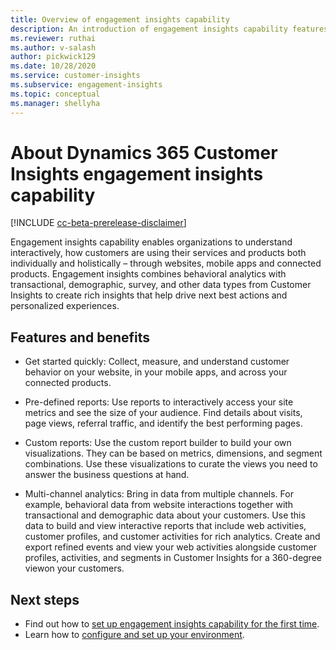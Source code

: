 ```yaml
---
title: Overview of engagement insights capability
description: An introduction of engagement insights capability features and benefits. 
ms.reviewer: ruthai
ms.author: v-salash
author: pickwick129
ms.date: 10/28/2020
ms.service: customer-insights
ms.subservice: engagement-insights 
ms.topic: conceptual
ms.manager: shellyha
---
```


# About Dynamics 365 Customer Insights engagement insights capability 

[!INCLUDE [cc-beta-prerelease-disclaimer](includes/cc-beta-prerelease-disclaimer.md)]

Engagement insights capability enables organizations to understand interactively, how customers are using their services and products both individually and holistically – through websites, mobile apps and connected products. Engagement insights combines behavioral analytics with transactional, demographic, survey, and other data types from Customer Insights to create rich insights that help drive next best actions and personalized experiences. 

## Features and benefits

- Get started quickly: Collect, measure, and understand customer behavior on your website, in your mobile apps, and across your connected products.

- Pre-defined reports: Use reports to interactively access your site metrics and see the size of your audience. Find details about visits, page views, referral traffic, and identify the best performing pages.

- Custom reports: Use the custom report builder to build your own visualizations. They can be based on metrics, dimensions, and segment combinations. Use these visualizations to curate the views you need to answer the business questions at hand.

- Multi-channel analytics: Bring in data from multiple channels. For example, behavioral data from website interactions together with transactional and demographic data about your customers. Use this data to build and view interactive reports that include web activities, customer profiles, and customer activities for rich analytics. Create and export refined events and view your web activities alongside customer profiles, activities, and segments in Customer Insights for a 360-degree viewon your customers.

 ## Next steps

- Find out how to [set up engagement insights capability for the first time](quickstart.md).
- Learn how to [configure and set up your environment](get-started.md).
